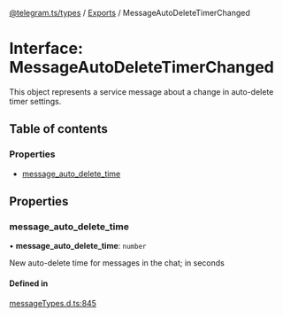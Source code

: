 [@telegram.ts/types](../README.md) / [Exports](../modules.md) / MessageAutoDeleteTimerChanged

# Interface: MessageAutoDeleteTimerChanged

This object represents a service message about a change in auto-delete timer settings.

## Table of contents

### Properties

- [message\_auto\_delete\_time](MessageAutoDeleteTimerChanged.md#message_auto_delete_time)

## Properties

### message\_auto\_delete\_time

• **message\_auto\_delete\_time**: `number`

New auto-delete time for messages in the chat; in seconds

#### Defined in

[messageTypes.d.ts:845](https://github.com/telegramsjs/types/blob/d08200f/src/messageTypes.d.ts#L845)
